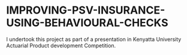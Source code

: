 # IMPROVING-PSV-INSURANCE-USING-BEHAVIOURAL-CHECKS
I undertook this project as part of a presentation in Kenyatta University Actuarial Product development Competition.
